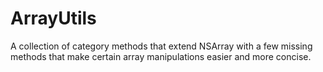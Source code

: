 ArrayUtils
==========

A collection of category methods that extend NSArray with a few missing methods that make certain array manipulations easier and more concise.